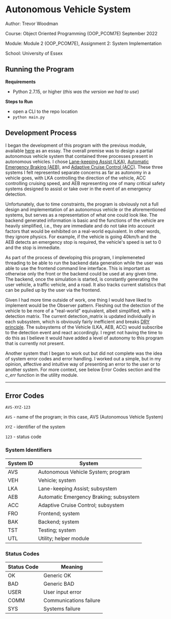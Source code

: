 # Autonomous Vehicle System

Author: Trevor Woodman

Course: Object Oriented Programming (OOP_PCOM7E) September 2022

Module: Module 2 (OOP_PCOM7E), Assignment 2: System Implementation

School: University of Essex

## Running the Program

**Requirements**

- Python 2.7.15, or higher (_this was the version we had to use_)

**Steps to Run**

- open a CLI to the repo location
- `python main.py`

## Development Process

I began the development of this program with the previous module, available [here](https://github.com/turbits/essex-m2a1) as an essay. The overall premise was to design a partial autonomous vehicle system that contained three processes present in autonomous vehicles. I chose [Lane-keeping Assist (LKA)](https://tc.canada.ca/en/road-transportation/driver-assistance-technologies/lane-keeping-assistance), [Automatic Emergency Braking (AEB)](https://tc.canada.ca/en/road-transportation/driver-assistance-technologies/automatic-emergency-braking), and [Adaptive Cruise Control (ACC)](https://tc.canada.ca/en/road-transportation/driver-assistance-technologies/adaptive-cruise-control). These three systems I felt represented separate concerns as far as autonomy in a vehicle goes, with LKA controlling the direction of the vehicle, ACC controlling cruising speed, and AEB representing one of many critical safety systems designed to assist or take over in the event of an emergency detection.

Unfortunately, due to time constraints, the program is obviously not a full design and implementation of an autonomous vehicle or the aforementioned systems, but serves as a representation of what one could look like. The backend generated information is basic and the functions of the vehicle are heavily simplified, i.e., they are immediate and do not take into account factors that would be exhibited on a real-world equivalent. In other words, they ignore physics. For example, if the vehicle is going 40km/h and the AEB detects an emergency stop is required, the vehicle's speed is set to 0 and the stop is immediate.

As part of the process of developing this program, I implemeneted threading to be able to run the backend data generation while the user was able to use the frontend command line interface. This is important as otherwise only the front or the backend could be used at any given time. The backend, once the simulation is started, is constantly generating the user vehicle, a traffic vehicle, and a road. It also tracks current statistics that can be pulled up by the user via the frontend.

Given I had more time outside of work, one thing I would have liked to implement would be the Observer pattern. Fleshing out the detection of the vehicle to be more of a "real-world" equivalent, albeit simplified, with a detection matrix. The current detection_matrix is updated individually in each subsystem, which is obviously fairly inefficient and breaks [DRY principle](https://www.digitalocean.com/community/tutorials/what-is-dry-development). The subsystems of the Vehicle (LKA, AEB, ACC) would subscribe to the detection event and react accordingly. I regret not having the time to do this as I believe it would have added a level of autonomy to this program that is currently not present.

Another system that I began to work out but did not complete was the idea of system error codes and error handling. I worked out a simple, but in my opinion, affective and intuitive way of presenting an error to the user or to another system. For more context, see below Error Codes section and the _c_err_ function in the utility module.

---

## Error Codes

`AVS-XYZ-123`

`AVS` - name of the program; in this case, AVS (Autonomous Vehicle System)

`XYZ` - identifier of the system

`123` - status code

### System Identifiers

| System ID | System                                 |
| --------- | -------------------------------------- |
| AVS       | Autonomous Vehicle System; program     |
| VEH       | Vehicle; system                        |
| LKA       | Lane-keeping Assist; subsystem         |
| AEB       | Automatic Emergency Braking; subsystem |
| ACC       | Adaptive Cruise Control; subsystem     |
| FRO       | Frontend; system                       |
| BAK       | Backend; system                        |
| TST       | Testing; system                        |
| UTL       | Utility; helper module                 |

### Status Codes

| Status Code | Meaning                |
| ----------- | ---------------------- |
| OK          | Generic OK             |
| BAD         | Generic BAD            |
| USER        | User input error       |
| COMM        | Communications failure |
| SYS         | Systems failure        |

